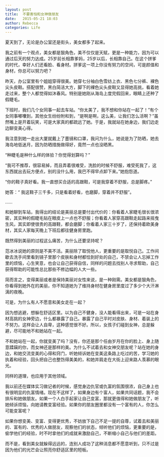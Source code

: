 ```yaml
---
layout: post
title:  不要害怕和女神做朋友
date:   2015-05-21 18:03
author: Rebecca
categories: Life
---
```


夏天到了，无论是办公室还是街头，美女都多了起来。

我之前有一个观点，美女都是狠角色，美不仅仅是天赋，更是一种能力，因为可以通过后天的努力达成。25岁前长相靠爹妈，25岁以后，长相靠自己。在这个拼爹的时代，幸好人们还看脸、看身材。拼爹这一项上你没有努力的空间，可是颜值和身材，你总可以努力吧？ 

<!-- more -->

昨天，办公室里有个姐姐穿得很美。她穿七分袖白色雪纺上衣、黑色七分裤、裸色尖头皮鞋。搭配很赞，黑白简洁大方，脚下的裸色尖头皮鞋又显得她高挑，看着她走过来，整个人都觉得如沐春风。特别是她刚从海岛上度完假回来，眼睛上还种了假睫毛。

下班时，我们几个女同事一起去车站。“你太美了，我不想和你站在一起了！”有个女同事嘟囔到，其他女生纷纷附和到，“是啊是啊，这么美，让我们怎么活啊？”虽然嘴上是开着玩笑，可是大家真的都疏远了她。于是，我就站在她身边，我们边走边聊变美心得。

我注意到她一走出大厦就戴上了墨镜和口罩，我问为什么，她说是为了防晒，她去海岛地低迷月，因为防晒措施做得好，竟然一点也没晒黑。

“种睫毛是种什么样的体验？你觉得划算吗？”

“我可不推荐，很容易掉，而且弄着很难受，洗脸的时候不舒服，难受死我了，这东西就出去玩方便点，别的没什么用，我巴不得早点卸下来。”她抱怨道。

“你的鞋子真好看。我一直想买合适的高跟鞋，可是我穿着不舒服，总是脚疼。”

她答：“ 我这鞋子三千多，只是看着好看，也磨脚，穿着并不舒服”。

……

和她聊到车站，我得出的结论是美丽总是要付出代价的：你看着人家睫毛很长很浓密，其实种的假睫毛贴在眼皮上一点也不舒服；你看着人家穿高跟鞋走起路来摇曳生风，其实即使很贵的高跟鞋，都会磨脚；你看着人家三十岁了，还保持着欧美身材，其实人家每天晚上下班后都往健身房里跑。

既然得到美丽的过程这么痛苦，为什么还要坚持呢？

范冰冰说她的原则是不美不活。美丽除了取悦他人，更重要的是取悦自己。工作间歇去洗手间里看到镜子里那个皮肤和身材都恰到好处的自己，不禁会让人忘掉工作里的烦恼，心生笑意，也会让自己获得自信，同样的问题去找别人寻求帮助，自己获得帮助的可能性总比那些不修边幅的人大一些。

简而言之，变得美丽或者是保持美丽对女性来说，是一种刚需。美女都是狠角色，你看得到她外在的美丽，你不知道她为了维持身材在健身房里度过了多少个大汗淋漓的夜晚。

可是，为什么有人不愿意和美女走在一起？

因为想逃避，想躲在舒适区里。以为自己不健身，没人能看得出来，可是一站在身材高挑的女神旁边，什么都暴露了自己。暴露了自己平时对皮肤、身材、着装上的不努力。这样会让人自卑，这种感觉很不好。所以，女孩子们碰到女神，总是躲避，尽可能地不和她站在一起。

不和她站在一起，你就变美了吗？没有，你还是那个任由岁月在你的脸上、身上随意蹂躏的你，而女神还是那样的美。为什么不试着去和女神交朋友呢？站在她的身边，和她交流变美的心得和窍门，听她倾诉她在变美这条路上吃过的苦，学习她的执着和经验，回头把自己也整饬得美美的，和她并肩走在大街上迎来路人羡慕的眼光。

同样的道理，也应用于其他领域。

我以前还在媒体实习做记者的时候，感觉身边仇官或仇富的氛围很浓，自己身上也有很明显的仇富情绪。现在不这样了，如果身边有个富人，如果共同话题，我不会排斥和她做朋友。如果一个人白手起家让自己变富，那就更值得和她做朋友了，听她倾诉烦恼，向她请教变富经验。如果你的朋友圈里都没有一个富有的人，你怎么可能变富呢？

如果你想变美、变富、变得更优秀，不妨放下自己不足一提的自尊，试着去和美丽的、富有的、优秀的人做朋友，观察他们的状态，倾听他们的烦恼，更重要的是，偷学他们的经验，时不时拿他们的成就来激励自己，不断缩小自己与他们的差距。

而不是，看到美女就躲得远远的，连别人成功了这种消息都不愿意听到，只不过是因为他们的光芒会让照亮你舒适区里的短板。
